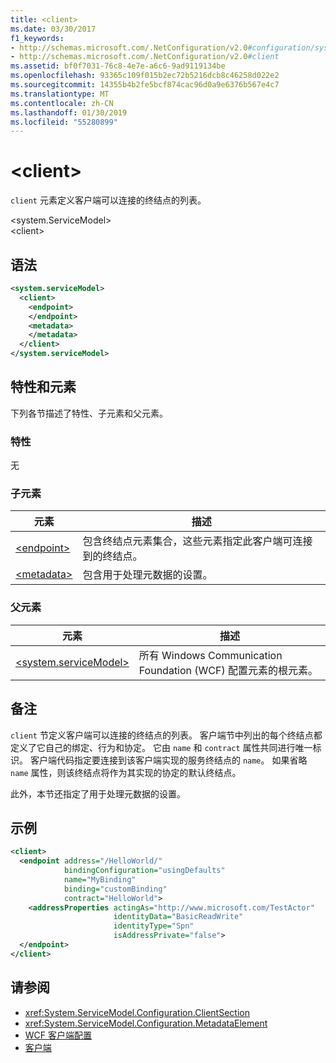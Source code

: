 ```yaml
---
title: <client>
ms.date: 03/30/2017
f1_keywords:
- http://schemas.microsoft.com/.NetConfiguration/v2.0#configuration/system.ServiceModel/client
- http://schemas.microsoft.com/.NetConfiguration/v2.0#client
ms.assetid: bf0f7031-76c8-4e7e-a6c6-9ad9119134be
ms.openlocfilehash: 93365c109f015b2ec72b5216dcb8c46258d022e2
ms.sourcegitcommit: 14355b4b2fe5bcf874cac96d0a9e6376b567e4c7
ms.translationtype: MT
ms.contentlocale: zh-CN
ms.lasthandoff: 01/30/2019
ms.locfileid: "55280899"
---
```

# <a name="client"></a>\<client>
`client` 元素定义客户端可以连接的终结点的列表。  
  
 \<system.ServiceModel>  
\<client>  
  
## <a name="syntax"></a>语法  
  
```xml  
<system.serviceModel>
  <client>
    <endpoint>
    </endpoint>
    <metadata>
    </metadata>
  </client>
</system.serviceModel>
```  
  
## <a name="attributes-and-elements"></a>特性和元素  
 下列各节描述了特性、子元素和父元素。  
  
### <a name="attributes"></a>特性  
 无  
  
### <a name="child-elements"></a>子元素  
  
|元素|描述|  
|-------------|-----------------|  
|[\<endpoint>](../../../../../docs/framework/configure-apps/file-schema/wcf/endpoint-of-client.md)|包含终结点元素集合，这些元素指定此客户端可连接到的终结点。|  
|[\<metadata>](../../../../../docs/framework/configure-apps/file-schema/wcf/metadata.md)|包含用于处理元数据的设置。|  
  
### <a name="parent-elements"></a>父元素  
  
|元素|描述|  
|-------------|-----------------|  
|[\<system.serviceModel>](../../../../../docs/framework/configure-apps/file-schema/wcf/system-servicemodel.md)|所有 Windows Communication Foundation (WCF) 配置元素的根元素。|  
  
## <a name="remarks"></a>备注  
 `client` 节定义客户端可以连接的终结点的列表。 客户端节中列出的每个终结点都定义了它自己的绑定、行为和协定。 它由 `name` 和 `contract` 属性共同进行唯一标识。 客户端代码指定要连接到该客户端实现的服务终结点的 `name`。 如果省略 `name` 属性，则该终结点将作为其实现的协定的默认终结点。  
  
 此外，本节还指定了用于处理元数据的设置。  
  
## <a name="example"></a>示例  
  
```xml  
<client>
  <endpoint address="/HelloWorld/"
            bindingConfiguration="usingDefaults"
            name="MyBinding"
            binding="customBinding"
            contract="HelloWorld">
    <addressProperties actingAs="http://www.microsoft.com/TestActor"
                       identityData="BasicReadWrite"
                       identityType="Spn"
                       isAddressPrivate="false">
  </endpoint>
</client>
```  
  
## <a name="see-also"></a>请参阅
- <xref:System.ServiceModel.Configuration.ClientSection>
- <xref:System.ServiceModel.Configuration.MetadataElement>
- [WCF 客户端配置](../../../../../docs/framework/wcf/feature-details/client-configuration.md)
- [客户端](../../../../../docs/framework/wcf/feature-details/clients.md)
